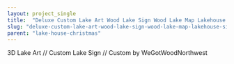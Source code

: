 ```yaml
---
layout: project_single
title:  "Deluxe Custom Lake Art Wood Lake Sign Wood Lake Map Lakehouse Sign Lakehouse Decor Lake House Sign Lake House Wall Art Cabin Lake"
slug: "deluxe-custom-lake-art-wood-lake-sign-wood-lake-map-lakehouse-sign-lakehouse-decor-lake"
parent: "lake-house-christmas"
---
```

3D Lake Art // Custom Lake Sign // Custom by WeGotWoodNorthwest
